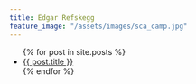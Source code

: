 ```yaml
---
title: Edgar Refskegg
feature_image: "/assets/images/sca_camp.jpg"
---
```


<ul>
  {% for post in site.posts %}
    <li>
      <a href="{{ post.url }}">{{ post.title }}</a>
    </li>
  {% endfor %}
</ul>
